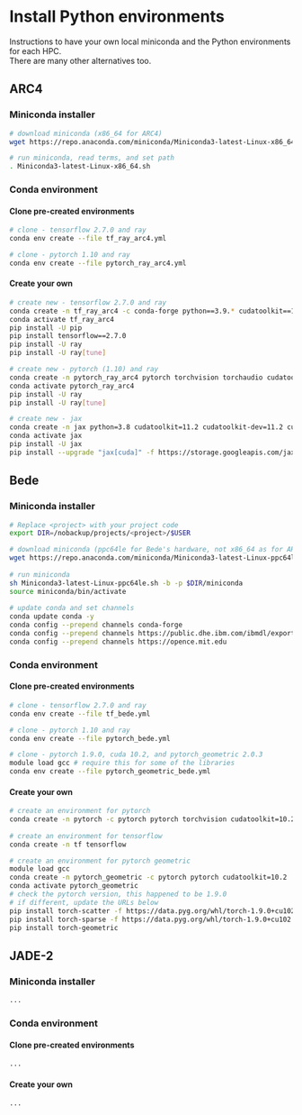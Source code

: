 # Install Python environments

Instructions to have your own local miniconda and the Python environments for each HPC.  
There are many other alternatives too.  

## ARC4

### Miniconda installer
```bash
# download miniconda (x86_64 for ARC4)
wget https://repo.anaconda.com/miniconda/Miniconda3-latest-Linux-x86_64.sh

# run miniconda, read terms, and set path
. Miniconda3-latest-Linux-x86_64.sh
```

### Conda environment

#### Clone pre-created environments

```bash
# clone - tensorflow 2.7.0 and ray
conda env create --file tf_ray_arc4.yml

# clone - pytorch 1.10 and ray
conda env create --file pytorch_ray_arc4.yml
```

#### Create your own

```bash
# create new - tensorflow 2.7.0 and ray
conda create -n tf_ray_arc4 -c conda-forge python==3.9.* cudatoolkit==11.2.* cudnn==8.1.*
conda activate tf_ray_arc4
pip install -U pip
pip install tensorflow==2.7.0
pip install -U ray
pip install -U ray[tune]

# create new - pytorch (1.10) and ray
conda create -n pytorch_ray_arc4 pytorch torchvision torchaudio cudatoolkit=11.3 -c pytorch
conda activate pytorch_ray_arc4
pip install -U ray
pip install -U ray[tune]

# create new - jax
conda create -n jax python=3.8 cudatoolkit=11.2 cudatoolkit-dev=11.2 cudnn=8.2
conda activate jax
pip install -U jax
pip install --upgrade "jax[cuda]" -f https://storage.googleapis.com/jax-releases/jax_releases.html
```

## Bede

### Miniconda installer
```bash
# Replace <project> with your project code
export DIR=/nobackup/projects/<project>/$USER

# download miniconda (ppc64le for Bede's hardware, not x86_64 as for ARC4)
wget https://repo.anaconda.com/miniconda/Miniconda3-latest-Linux-ppc64le.sh
 
# run miniconda
sh Miniconda3-latest-Linux-ppc64le.sh -b -p $DIR/miniconda
source miniconda/bin/activate
 
# update conda and set channels
conda update conda -y
conda config --prepend channels conda-forge
conda config --prepend channels https://public.dhe.ibm.com/ibmdl/export/pub/software/server/ibm-ai/conda/
conda config --prepend channels https://opence.mit.edu
```

### Conda environment

#### Clone pre-created environments

```bash
# clone - tensorflow 2.7.0 and ray
conda env create --file tf_bede.yml

# clone - pytorch 1.10 and ray
conda env create --file pytorch_bede.yml

# clone - pytorch 1.9.0, cuda 10.2, and pytorch_geometric 2.0.3
module load gcc # require this for some of the libraries
conda env create --file pytorch_geometric_bede.yml
```

#### Create your own

```bash
# create an environment for pytorch
conda create -n pytorch -c pytorch pytorch torchvision cudatoolkit=10.2
 
# create an environment for tensorflow
conda create -n tf tensorflow

# create an environment for pytorch geometric
module load gcc
conda create -n pytorch_geometric -c pytorch pytorch cudatoolkit=10.2
conda activate pytorch_geometric
# check the pytorch version, this happened to be 1.9.0
# if different, update the URLs below
pip install torch-scatter -f https://data.pyg.org/whl/torch-1.9.0+cu102.html
pip install torch-sparse -f https://data.pyg.org/whl/torch-1.9.0+cu102.html
pip install torch-geometric
```

## JADE-2

### Miniconda installer

```bash
...
```

### Conda environment

#### Clone pre-created environments

```bash
...
```

#### Create your own

```bash
...
```
